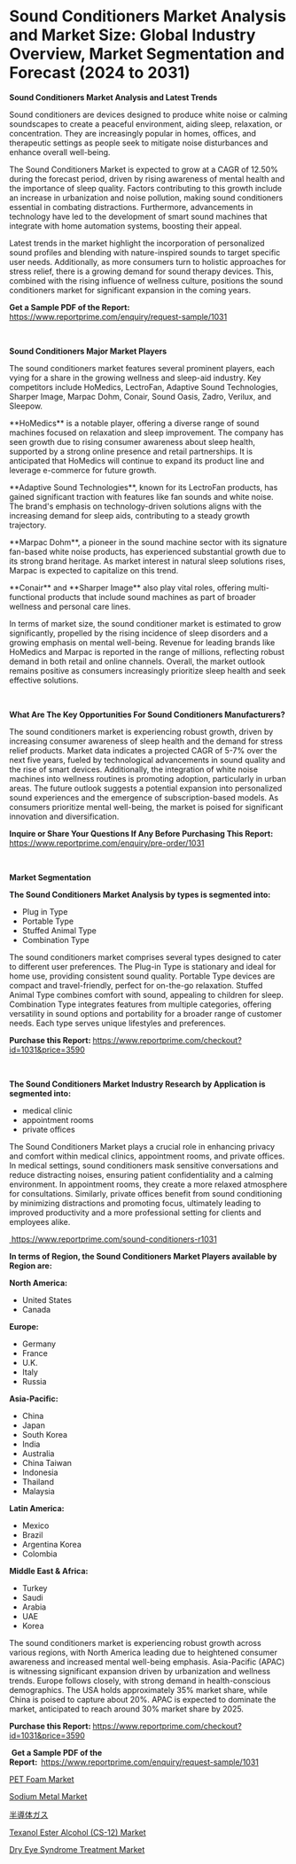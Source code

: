 <p><h1>Sound Conditioners Market Analysis and Market Size: Global Industry Overview, Market Segmentation and Forecast (2024 to 2031)</h1></p><p><strong>Sound Conditioners Market Analysis and Latest Trends</strong></p>
<p><p>Sound conditioners are devices designed to produce white noise or calming soundscapes to create a peaceful environment, aiding sleep, relaxation, or concentration. They are increasingly popular in homes, offices, and therapeutic settings as people seek to mitigate noise disturbances and enhance overall well-being.</p><p>The Sound Conditioners Market is expected to grow at a CAGR of 12.50% during the forecast period, driven by rising awareness of mental health and the importance of sleep quality. Factors contributing to this growth include an increase in urbanization and noise pollution, making sound conditioners essential in combating distractions. Furthermore, advancements in technology have led to the development of smart sound machines that integrate with home automation systems, boosting their appeal.</p><p>Latest trends in the market highlight the incorporation of personalized sound profiles and blending with nature-inspired sounds to target specific user needs. Additionally, as more consumers turn to holistic approaches for stress relief, there is a growing demand for sound therapy devices. This, combined with the rising influence of wellness culture, positions the sound conditioners market for significant expansion in the coming years.</p></p>
<p><strong>Get a Sample PDF of the Report:&nbsp;</strong> <a href="https://www.reportprime.com/enquiry/request-sample/1031">https://www.reportprime.com/enquiry/request-sample/1031</a></p>
<p>&nbsp;</p>
<p><strong>Sound Conditioners Major Market Players</strong></p>
<p><p>The sound conditioners market features several prominent players, each vying for a share in the growing wellness and sleep-aid industry. Key competitors include HoMedics, LectroFan, Adaptive Sound Technologies, Sharper Image, Marpac Dohm, Conair, Sound Oasis, Zadro, Verilux, and Sleepow.</p><p>**HoMedics** is a notable player, offering a diverse range of sound machines focused on relaxation and sleep improvement. The company has seen growth due to rising consumer awareness about sleep health, supported by a strong online presence and retail partnerships. It is anticipated that HoMedics will continue to expand its product line and leverage e-commerce for future growth.</p><p>**Adaptive Sound Technologies**, known for its LectroFan products, has gained significant traction with features like fan sounds and white noise. The brand's emphasis on technology-driven solutions aligns with the increasing demand for sleep aids, contributing to a steady growth trajectory. </p><p>**Marpac Dohm**, a pioneer in the sound machine sector with its signature fan-based white noise products, has experienced substantial growth due to its strong brand heritage. As market interest in natural sleep solutions rises, Marpac is expected to capitalize on this trend.</p><p>**Conair** and **Sharper Image** also play vital roles, offering multi-functional products that include sound machines as part of broader wellness and personal care lines. </p><p>In terms of market size, the sound conditioner market is estimated to grow significantly, propelled by the rising incidence of sleep disorders and a growing emphasis on mental well-being. Revenue for leading brands like HoMedics and Marpac is reported in the range of millions, reflecting robust demand in both retail and online channels. Overall, the market outlook remains positive as consumers increasingly prioritize sleep health and seek effective solutions.</p></p>
<p>&nbsp;</p>
<p><strong>What Are The Key Opportunities For Sound Conditioners Manufacturers?</strong></p>
<p><p>The sound conditioners market is experiencing robust growth, driven by increasing consumer awareness of sleep health and the demand for stress relief products. Market data indicates a projected CAGR of 5-7% over the next five years, fueled by technological advancements in sound quality and the rise of smart devices. Additionally, the integration of white noise machines into wellness routines is promoting adoption, particularly in urban areas. The future outlook suggests a potential expansion into personalized sound experiences and the emergence of subscription-based models. As consumers prioritize mental well-being, the market is poised for significant innovation and diversification.</p></p>
<p><strong>Inquire or Share Your Questions If Any Before Purchasing This Report:</strong> <a href="https://www.reportprime.com/enquiry/pre-order/1031">https://www.reportprime.com/enquiry/pre-order/1031</a></p>
<p>&nbsp;</p>
<p><strong>Market Segmentation</strong></p>
<p><strong>The Sound Conditioners Market Analysis by types is segmented into:</strong></p>
<p><ul><li>Plug in Type</li><li>Portable Type</li><li>Stuffed Animal Type</li><li>Combination Type</li></ul></p>
<p><p>The sound conditioners market comprises several types designed to cater to different user preferences. The Plug-in Type is stationary and ideal for home use, providing consistent sound quality. Portable Type devices are compact and travel-friendly, perfect for on-the-go relaxation. Stuffed Animal Type combines comfort with sound, appealing to children for sleep. Combination Type integrates features from multiple categories, offering versatility in sound options and portability for a broader range of customer needs. Each type serves unique lifestyles and preferences.</p></p>
<p><strong>Purchase this Report:&nbsp;</strong><a href="https://www.reportprime.com/checkout?id=1031&price=3590">https://www.reportprime.com/checkout?id=1031&price=3590</a></p>
<p>&nbsp;</p>
<p><strong>The Sound Conditioners Market Industry Research by Application is segmented into:</strong></p>
<p><ul><li>medical clinic</li><li>appointment rooms</li><li>private offices</li></ul></p>
<p><p>The Sound Conditioners Market plays a crucial role in enhancing privacy and comfort within medical clinics, appointment rooms, and private offices. In medical settings, sound conditioners mask sensitive conversations and reduce distracting noises, ensuring patient confidentiality and a calming environment. In appointment rooms, they create a more relaxed atmosphere for consultations. Similarly, private offices benefit from sound conditioning by minimizing distractions and promoting focus, ultimately leading to improved productivity and a more professional setting for clients and employees alike.</p></p>
<p><a href="https://www.reportprime.com/sound-conditioners-r1031">&nbsp;https://www.reportprime.com/sound-conditioners-r1031</a></p>
<p><strong>In terms of Region, the Sound Conditioners Market Players available by Region are:</strong></p>
<p>
    <p> <strong> North America: </strong>
        <ul>
            <li>United States</li>
            <li>Canada</li>
        </ul>
        </p> 
    <p> <strong> Europe: </strong>
        <ul>
            <li>Germany</li>
            <li>France</li>
            <li>U.K.</li>
            <li>Italy</li>
            <li>Russia</li>
        </ul>
        </p> 
    <p> <strong> Asia-Pacific: </strong>
        <ul>
            <li>China</li>
            <li>Japan</li>
            <li>South Korea</li>
            <li>India</li>
            <li>Australia</li>
            <li>China Taiwan</li>
            <li>Indonesia</li>
            <li>Thailand</li>
            <li>Malaysia</li>
        </ul>
        </p> 
    <p> <strong> Latin America: </strong>
        <ul>
            <li>Mexico</li>
            <li>Brazil</li>
            <li>Argentina Korea</li>
            <li>Colombia</li>
        </ul>
        </p> 
    <p> <strong> Middle East & Africa: </strong>
        <ul>
            <li>Turkey</li>
            <li>Saudi</li>
            <li>Arabia</li>
            <li>UAE</li>
            <li>Korea</li>
        </ul>
    </p>
    </p>
<p><p>The sound conditioners market is experiencing robust growth across various regions, with North America leading due to heightened consumer awareness and increased mental well-being emphasis. Asia-Pacific (APAC) is witnessing significant expansion driven by urbanization and wellness trends. Europe follows closely, with strong demand in health-conscious demographics. The USA holds approximately 35% market share, while China is poised to capture about 20%. APAC is expected to dominate the market, anticipated to reach around 30% market share by 2025.</p></p>
<p><strong>Purchase this Report: </strong><a href="https://www.reportprime.com/checkout?id=1031&price=3590">https://www.reportprime.com/checkout?id=1031&price=3590</a></p>
<p>&nbsp;<strong>Get a Sample PDF of the Report:&nbsp;&nbsp;</strong><a href="https://www.reportprime.com/enquiry/request-sample/1031">https://www.reportprime.com/enquiry/request-sample/1031</a></p>
<p><strong></strong></p>
<p><p><a href="https://www.linkedin.com/pulse/pet-foam-market-evolution-global-trends-regional-dynamics-21ijc?trackingId=9S1Sy6avTY%2BkfIei51%2F4fg%3D%3D">PET Foam Market</a></p><p><a href="https://www.linkedin.com/pulse/global-sodium-metal-market-trends-analysis-future-growth-prospects-fnzxc?trackingId=ghXrUdWHRyOwReGhhUFQHQ%3D%3D">Sodium Metal Market</a></p><p><a href="https://medium.com/@carengczpoe/%E5%8D%8A%E5%B0%8E%E4%BD%93%E3%82%AC%E3%82%B9%E5%B8%82%E5%A0%B4%E3%81%AE%E5%8B%95%E5%90%91%E3%82%84%E6%88%90%E9%95%B7%E8%A6%81%E5%9B%A0%E3%82%92%E5%88%86%E6%9E%90%E3%81%97-2024%E5%B9%B4%E3%81%8B%E3%82%892031%E5%B9%B4%E3%81%BE%E3%81%A7%E3%81%AE%E4%BA%88%E6%B8%AC%E3%82%92%E8%A1%8C%E3%81%84%E3%81%BE%E3%81%99-e4bcb181bd4c">半導体ガス</a></p><p><a href="https://issuu.com/reportprime-2/docs/texanol-ester-alcohol-cs-12-market-_15e74b76053e75">Texanol Ester Alcohol (CS-12) Market</a></p><p><a href="https://medium.com/@brendafgmorris532/dry-eye-syndrome-treatment-market-outlook-complete-industry-analysis-2024-to-2031-81499fab0344">Dry Eye Syndrome Treatment Market</a></p></p>